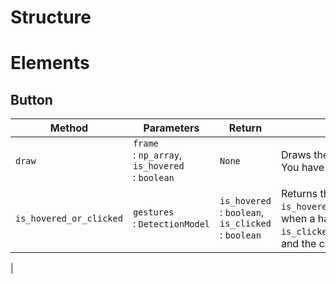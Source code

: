 # Structure

# Elements
## Button

| Method                  | Parameters                                                                                     | Return                                                                                         | Explanation                                                                                                                                                                                                                                |
|-------------------------|------------------------------------------------------------------------------------------------|------------------------------------------------------------------------------------------------|--------------------------------------------------------------------------------------------------------------------------------------------------------------------------------------------------------------------------------------------|
| `draw`                  | <span style="white-space: nowrap;">`frame` : `np_array`, <br/>`is_hovered` : `boolean` </span> | `None`                                                                                         | <span style="white-space: nowrap;"> Draws the button. </br> You have to call it every frame. </span>                                                                                                                                       |
| `is_hovered_or_clicked` | <span style="white-space: nowrap;"> `gestures` : `DetectionModel` </span>                      | <span style = "white-space: nowrap;"> `is_hovered` : `boolean`, <br/> `is_clicked` : `boolean` | <span style = "white-space : nowrap;"> Returns the state of the button. </br> `is_hovered` is `True` when a hand is on the button <br/> `is_clicked` is `True` when `is_hovered` is `True` and the controlling hand is detected as pinched |
|